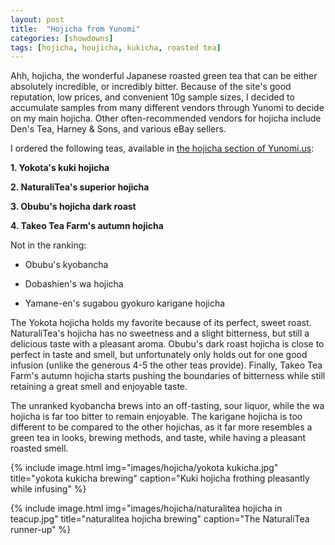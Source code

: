 ```yaml
---
layout: post
title:  "Hojicha from Yunomi"
categories: [showdowns]
tags: [hojicha, houjicha, kukicha, roasted tea]
---
```

Ahh, hojicha, the wonderful Japanese roasted green tea that can be either absolutely incredible, or incredibly bitter. Because of the site's good reputation, low prices, and convenient 10g sample sizes, I decided to accumulate samples from many different vendors through Yunomi to decide on my main hojicha. Other often-recommended vendors for hojicha include Den's Tea, Harney & Sons, and various eBay sellers.

I ordered the following teas, available in [the hojicha section of Yunomi.us](https://yunomi.us/shelf/green-tea/hojicha/):

**1. Yokota's kuki hojicha**

**2. NaturaliTea's superior hojicha**

**3. Obubu's hojicha dark roast**

**4. Takeo Tea Farm's autumn hojicha**

Not in the ranking:

- Obubu's kyobancha

- Dobashien's wa hojicha

- Yamane-en's sugabou gyokuro karigane hojicha

The Yokota hojicha holds my favorite because of its perfect, sweet roast. NaturaliTea's hojicha has no sweetness and a slight bitterness, but still a delicious taste with a pleasant aroma. Obubu's dark roast hojicha is close to perfect in taste and smell, but unfortunately only holds out for one good infusion (unlike the generous 4-5 the other teas provide). Finally, Takeo Tea Farm's autumn hojicha starts pushing the boundaries of bitterness while still retaining a great smell and enjoyable taste.

The unranked kyobancha brews into an off-tasting, sour liquor, while the wa hojicha is far too bitter to remain enjoyable. The karigane hojicha is too different to be compared to the other hojichas, as it far more resembles a green tea in looks, brewing methods, and taste, while having a pleasant roasted smell.

{% include image.html img="images/hojicha/yokota kukicha.jpg" title="yokota kukicha brewing" caption="Kuki hojicha frothing pleasantly while infusing" %}

{% include image.html img="images/hojicha/naturalitea hojicha in teacup.jpg" title="naturalitea hojicha brewing" caption="The NaturaliTea runner-up" %}
